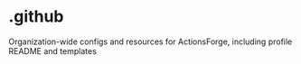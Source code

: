 # .github

Organization-wide configs and resources for ActionsForge, including profile README and templates
